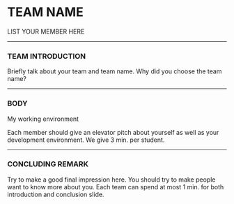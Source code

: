 # TEAM NAME

LIST YOUR MEMBER HERE

---

### TEAM INTRODUCTION

Briefly talk about your team and team name. Why did you choose the team name?

---

### BODY

My working environment


Each member should give an elevator pitch about yourself as well as your
development environment. We give 3 min. per student.

---

### CONCLUDING REMARK

Try to make a good final impression here. You should try to make people want to
know more about you. Each team can spend at most 1 min. for both introduction
and conclusion slide.
